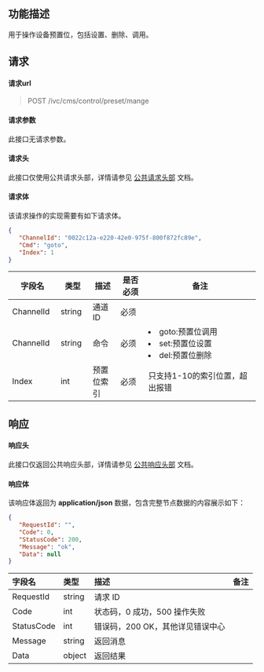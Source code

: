 ## 功能描述

用于操作设备预置位，包括设置、删除、调用。

## 请求

#### 请求url

> POST /ivc/cms/control/preset/mange

#### 请求参数

此接口无请求参数。

#### 请求头

此接口仅使用公共请求头部，详情请参见 [公共请求头部](https://cloud.tencent.com/document/product/1344/50451) 文档。

#### 请求体

该请求操作的实现需要有如下请求体。

```json
{
   "ChannelId": "0022c12a-e220-42e0-975f-800f872fc89e",
   "Cmd": "goto",
   "Index": 1
}
```

<table>
<thead>
<tr>
<th width=10%>字段名</th>
<th width=10%>类型</th>
<th width=10%>描述</th>
<th width=10%>是否必须</th>
<th width=40%>备注</th>
</tr>
</thead>
<tbody>
<tr>
<td>ChannelId</td>
<td>string</td>
<td>通道 ID</td>
<td>必须</td>
</tr>
<tr>
<td>ChannelId</td>
<td>string</td>
<td>命令</td>
<td>必须</td>
<td><li>goto:预置位调用<li>set:预置位设置<li>del:预置位删除</td>
</tr>
<tr>
<td> Index</td>
<td>int</td>
<td>预置位索引</td>
<td>必须</td>
<td>只支持1-10的索引位置，超出报错</td>
</tr>
</tbody>
</table>

## 响应

#### 响应头

此接口仅返回公共响应头部，详情请参见 [公共响应头部](https://cloud.tencent.com/document/product/1344/50452) 文档。

#### 响应体

该响应体返回为 **application/json** 数据，包含完整节点数据的内容展示如下：

```json
{
   "RequestId": "",
   "Code": 0,
   "StatusCode": 200,
   "Message": "ok",
   "Data": null
}
```

| 字段名     | 类型   | 描述                             | 备注 |
| :--------- | :----- | :------------------------------- | :--- |
| RequestId  | string | 请求 ID                           |      |
| Code       | int    | 状态码，0 成功，500 操作失败     |      |
| StatusCode | int    | 错误码，200 OK，其他详见错误中心 |      |
| Message    | string | 返回消息                         |      |
| Data       | object | 返回结果                         |      |

